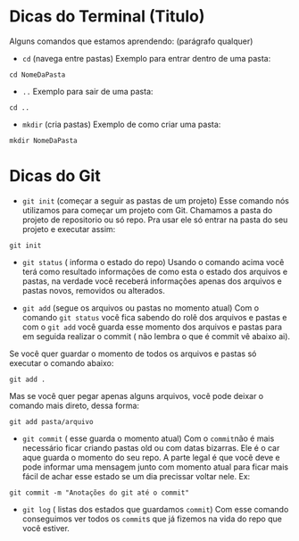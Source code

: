 # Dicas do Terminal (Titulo)

Alguns comandos que estamos aprendendo: (parágrafo qualquer)

- `cd` (navega entre pastas)
Exemplo para entrar dentro de uma pasta:
```
cd NomeDaPasta
```
- `..`
Exemplo para sair de uma pasta:
```
cd ..
```

- ``mkdir`` (cria pastas)
Exemplo de como criar uma pasta:
```
mkdir NomeDaPasta
```


# Dicas do Git

- `git init` (começar a seguir as pastas de um projeto) Esse comando nós utilizamos para começar um projeto com Git. Chamamos a pasta do projeto de repositorio ou só repo. Pra usar ele só entrar na pasta do seu projeto e executar assim:
```
git init
```
- `git status` ( informa o estado do repo) Usando o comando acima você terá como resultado informações de como esta o estado dos arquivos e pastas, na verdade você receberá informações apenas dos arquivos e pastas novos, removidos ou alterados.

- `git add` (segue os arquivos ou pastas  no momento atual) Com o comando `git status` você fica sabendo do rolê dos arquivos e pastas e com o `git add` você guarda esse momento dos arquivos e pastas para em seguida realizar o commit ( não lembra o que é commit vê abaixo ai).

Se você quer guardar o momento de todos os arquivos e pastas só executar o comando abaixo:

```
git add .
```

Mas se você quer pegar apenas alguns arquivos, você pode deixar o comando mais direto, dessa forma:

```
git add pasta/arquivo
```

- `git commit` ( esse guarda o momento atual)
Com o `commit`não é mais necessário ficar criando pastas old ou com datas bizarras. Ele é o car aque guarda o momento do seu repo. A parte legal é que você deve e pode informar uma mensagem junto com momento atual para ficar mais fácil de achar esse estado se um dia precissar voltar nele. Ex:

```
git commit -m "Anotações do git até o commit"
```

- `git log` ( listas dos estados que guardamos `commit`) Com esse comando conseguimos ver todos os `commit`s que já fizemos na vida do repo que você estiver.